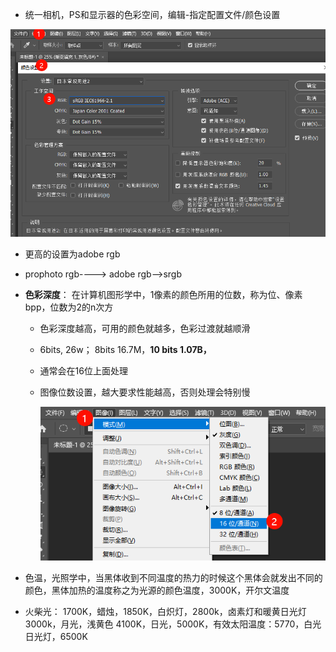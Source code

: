 

- 统一相机，PS和显示器的色彩空间，编辑-指定配置文件/颜色设置

![image-20240723234430293](./assets/image-20240723234430293.png)

- 更高的设置为adobe rgb

- prophoto rgb----> adobe rgb-->srgb

- **色彩深度**： 在计算机图形学中，1像素的颜色所用的位数，称为位、像素 bpp，位数为2的n次方

  - 色彩深度越高，可用的颜色就越多，色彩过渡就越顺滑

  - 6bits, 26w； 8bits 16.7M，**10 bits 1.07B，**

  - 通常会在16位上面处理

  - 图像位数设置，越大要求性能越高，否则处理会特别慢

    ![image-20240725001708983](./assets/image-20240725001708983.png)

- 色温，光照学中，当黑体收到不同温度的热力的时候这个黑体会就发出不同的颜色，黑体加热的温度称之为光源的颜色温度，3000K，开尔文温度
- 火柴光： 1700K，蜡烛，1850K，白炽灯，2800k，卤素灯和暖黄日光灯 3000k，月光，浅黄色 4100K，日光，5000K，有效太阳温度：5770，白光日光灯，6500K

